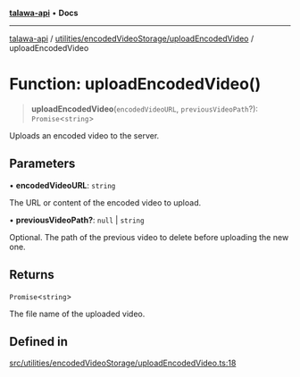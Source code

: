[**talawa-api**](../../../../README.md) • **Docs**

***

[talawa-api](../../../../modules.md) / [utilities/encodedVideoStorage/uploadEncodedVideo](../README.md) / uploadEncodedVideo

# Function: uploadEncodedVideo()

> **uploadEncodedVideo**(`encodedVideoURL`, `previousVideoPath`?): `Promise`\<`string`\>

Uploads an encoded video to the server.

## Parameters

• **encodedVideoURL**: `string`

The URL or content of the encoded video to upload.

• **previousVideoPath?**: `null` \| `string`

Optional. The path of the previous video to delete before uploading the new one.

## Returns

`Promise`\<`string`\>

The file name of the uploaded video.

## Defined in

[src/utilities/encodedVideoStorage/uploadEncodedVideo.ts:18](https://github.com/PalisadoesFoundation/talawa-api/blob/fe65d855b3d1e3e4af621340e7e8bfa0325634c1/src/utilities/encodedVideoStorage/uploadEncodedVideo.ts#L18)

